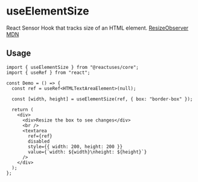 # useElementSize

React Sensor Hook that tracks size of an HTML element. [ResizeObserver MDN](https://developer.mozilla.org/en-US/docs/Web/API/ResizeObserver)

## Usage

```tsx
import { useElementSize } from "@reactuses/core";
import { useRef } from "react";

const Demo = () => {
  const ref = useRef<HTMLTextAreaElement>(null);

  const [width, height] = useElementSize(ref, { box: "border-box" });

  return (
    <div>
      <div>Resize the box to see changes</div>
      <br />
      <textarea
        ref={ref}
        disabled
        style={{ width: 200, height: 200 }}
        value={`width: ${width}\nheight: ${height}`}
      />
    </div>
  );
};
```
